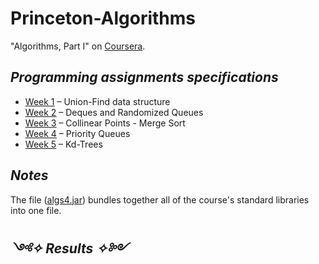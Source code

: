 # Princeton-Algorithms
"Algorithms, Part I" on [Coursera](https://www.coursera.org/learn/algorithms-part1/).

## _Programming assignments specifications_
- [<ins>Week 1</ins>](https://coursera.cs.princeton.edu/algs4/assignments/percolation/specification.php) – Union-Find data structure
- [<ins>Week 2</ins>](https://coursera.cs.princeton.edu/algs4/assignments/queues/specification.php) – Deques and Randomized Queues
- [<ins>Week 3</ins>](https://coursera.cs.princeton.edu/algs4/assignments/collinear/specification.php) – Collinear Points - Merge Sort
- [<ins>Week 4</ins>](https://coursera.cs.princeton.edu/algs4/assignments/8puzzle/specification.php) – Priority Queues
- [<ins>Week 5</ins>](https://coursera.cs.princeton.edu/algs4/assignments/kdtree/specification.php) – Kd-Trees


## _Notes_
The file ([<ins>algs4.jar</ins>](https://algs4.cs.princeton.edu/code/)) bundles together all of the course's standard libraries into one file.


## _༺✧ Results ✧༻_
<!--- ![Results](https://github.com/MariaHajdic/Princeton-CS-Programming-Java/blob/main/passed.png) --->
